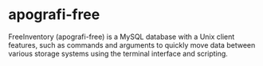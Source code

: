 # apografi-free

FreeInventory (apografi-free) is a MySQL database with a Unix client features, such as commands and arguments to quickly move data between various storage systems using the terminal interface and scripting.